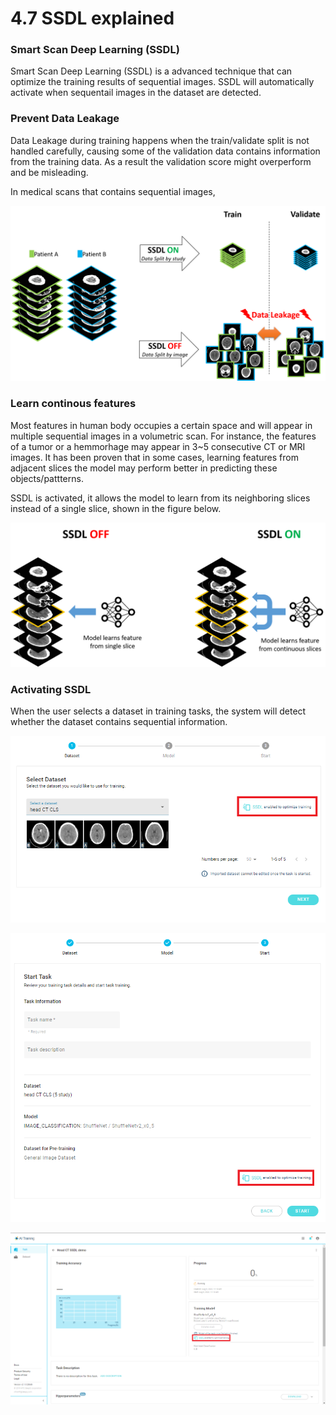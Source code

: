 # 4.7 SSDL explained

### Smart Scan Deep Learning (SSDL)

Smart Scan Deep Learning (SSDL) is a advanced technique that can optimize the training results of sequential images. SSDL will automatically activate when sequentail images in the dataset are detected.&#x20;

### Prevent Data Leakage

Data Leakage during training happens when the train/validate split is not handled carefully, causing some of the validation data contains information from the training data. As a result the validation score might overperform and be misleading.

In medical scans that contains sequential images,&#x20;

![SSDL prevents data leakage in sequential images through "split by study"](../.gitbook/assets/con-4-7-4.png)

### Learn continous features

Most features in human body occupies a certain space and will appear in multiple sequential images in a volumetric scan. For instance, the features of a tumor or a hemmorhage may appear in 3\~5 consecutive CT or MRI images. It has been proven that in some cases, learning features from adjacent slices the model may perform better in predicting these objects/pattterns.

SSDL is activated, it allows the model to learn from its neighboring slices instead of a single slice, shown in the figure below.

![Learning features from neighboring slices may improve model performance](../.gitbook/assets/con-4-7-5.png)



### Activating SSDL

When the user selects a dataset in training tasks, the system will detect whether the dataset contains sequential information.&#x20;

![DeepQ AI Platform detects sequential image in a dataset and activates SSDL.](../.gitbook/assets/con-4-7-1.png)

![DeepQ AI Platform detects sequential image in a dataset and activates SSDL.](../.gitbook/assets/con-4-7-2.png)

![SSDL showing up in training task detail](../.gitbook/assets/con-4-7-3.png)











